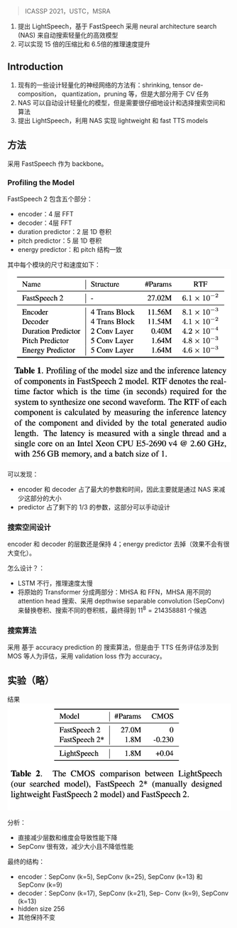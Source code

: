 > ICASSP 2021，USTC，MSRA

1. 提出 LightSpeech，基于 FastSpeech 采用 neural architecture search (NAS) 来自动搜索轻量化的高效模型
2. 可以实现 15 倍的压缩比和 6.5倍的推理速度提升

## Introduction

1. 现有的一些设计轻量化的神经网络的方法有：shrinking, tensor de-composition， quantization，pruning 等，但是大部分用于 CV 任务
2. NAS 可以自动设计轻量化的模型，但是需要很仔细地设计和选择搜索空间和算法
3. 提出 LightSpeech，利用 NAS 实现 lightweight 和 fast TTS models

## 方法

采用 FastSpeech 作为 backbone。

### Profiling the Model

FastSpeech 2 包含五个部分：
+ encoder：4 层 FFT
+ decoder：4层 FFT
+ duration predictor：2 层 1D 卷积
+ pitch predictor：5 层 1D 卷积
+ energy predictor：和 pitch 结构一致

其中每个模块的尺寸和速度如下：
![](image/Pasted%20image%2020231224214600.png)

可以发现：
+ encoder 和 decoder 占了最大的参数和时间，因此主要就是通过 NAS 来减少这部分的大小
+ predictor 占了剩下的 1/3 的参数，这部分可以手动设计

### 搜索空间设计

encoder 和 decoder 的层数还是保持 4；energy predictor 去掉（效果不会有很大变化）。

怎么设计？：
+ LSTM 不行，推理速度太慢
+ 将原始的 Transformer 分成两部分：MHSA 和 FFN，MHSA 用不同的 attention head 搜索、采用 depthwise separable convolution (SepConv) 来替换卷积、搜索不同的卷积核，最终得到 $11^8=214358881$ 个候选

### 搜索算法

采用 基于 accuracy prediction 的 搜索算法，但是由于 TTS 任务评估涉及到 MOS 等人为评估，采用 validation loss 作为 accuracy。

## 实验（略）

结果
![](image/Pasted%20image%2020231224220613.png)

分析：
+ 直接减少层数和维度会导致性能下降
+ SepConv 很有效，减少大小且不降低性能

最终的结构：
+ encoder：SepConv (k=5), SepConv (k=25), SepConv (k=13) 和 SepConv (k=9)
+ decoder：SepConv (k=17), SepConv (k=21), Sep- Conv (k=9), SepConv (k=13)
+ hidden size 256
+ 其他保持不变